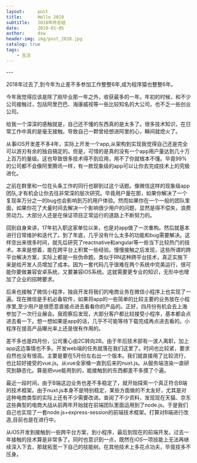 ```yaml
---
layout:     post
title:      Hello 2019
subtitle:   2018年终总结
date:       2019-01-05
author:     dxw
header-img: img/post_2018.jpg 
catalog: true
tags:
    - 生活
---
```



<p id = "build"></p>
---

 2018年过去了,到今年为止差不多参加工作整整6年,成为程序猿也整整6年。

 今年我觉得应该是除了刚毕业那一年之外，收获最多的一年。年初的时候，和不少公司接触过，包括阿里巴巴、海康威视等一些比较知名的大公司，也不乏一些创业公司。
 
 给我一个深深的感触就是，自己还不懂的东西真的是太多了。很多技术知识，在日常工作中真的是毫无接触。导致自己一颗曾经想进阿里的心，瞬间就熄火了。
 
 从事iOS开发差不多4年，实际上开发一个app,从架构到实现我觉得自己还是完全可以游刃有余的独自搞定的。但是，可惜的是真的没有一个app用户量达到几十万上百万的量级。这也导致很多技术得不到应用，用不了你就根本不懂。毕竟99%的公司都不会像阿里腾讯一样，有一款现象级的app可以让你去完成技术上的究极进化。

 之前在群里和一位在头条工作的同行也聊到过这个话题。像微信这样的现象级app团队,才有机会让你去往非常深的层次研究。毕竟用户量在那，如果你解决了一个复现率万分之一的bug也会影响到万的用户体验。然而如果你在一个一般的团队里面，如果你花了大量时间去解决一个影响很少用户的问题，显然是得不偿失，浪费劳动力。大部分人还是在保证项目正常运行的道路上不断努力的。

 回到自身来讲，17年初入职这家单位以来，也是对app做了一次重构。然后就基本进行日常维护和迭代了。到了年底，几乎没有什么太多的功能和bug需要解决。这样空出来很多时间，就先后研究了reactnative和angular等一些当下比较热门的技术。本来是想着，能在跨平台上积累一些经验。慢慢接触之后发现，这些所谓的跨平台解决方案，实际上都是一些伪命题。类似于RN这种跨平台技术，真正实施下来是给开发人员增加了成本。因为一套代码几乎很难在两个系统中完美运行，很可能你要做兼容安卓系统，又要兼容iOS系统。这就需要更专业的知识，无形中也增加了企业的招聘要求。

 后来也接触了微信小程序，独自开发将我们的电商业务在微信小程序上也实现了一遍。现在微信是手机必备软件，如果将app的一些简单的比较主要的业务放在小程序里,至少用户是很愿意直接点进去看看你的产品的。正好，四月份有机会去上海参加了一次行业展会。我观察后发现，大部分客户都比较接受小程序，基本都会点进去看一下。想一想如果是app的话，几乎不可能等待下载完成再点进去看的。小程序在提高产品曝光率上还是很有作用的。

 差不多也是四月份，公司重心由2C转向2B。由于年后技术部有一波人离职，加上app这边事情也不多。开发web端的任务就落在我们这里了。时间也比较紧，要求自然也没有很高。主要是要在5月份左右出一个版本。我们就直接用了比较流行，也比较好接受的vue.js。从vue全家桶一直到后来的nuxt.js。从服务端渲染一直研究到静态化。算是把vue能用到的，能接触到的东西都差不多摸了个遍。

 最近一段时间，由于B端这边业务也差不多稳定了，就开始探索一个真正符合B端的技术框架。由于nuxt.js本身不是特别稳定，某些方面做的不太友好，尤其是对这种电商类型的实际上还有不少需要改进。查阅了不少资料，发现现在天猫、京东这些典型的电商大战从前两年开始就在前端团队里面运用到了node.js。于是我们自己也实现了一套node.js+express-session的前端技术框架。打算对B端进行改造,目前也是在进行中。

从iOS开发到接触到一些跨平台方案，到小程序，最后到现在的前端开发。过去一年接触的技术算是非常多了。同时也意识到一点，既然在iOS一项技能上无法再继续深入下去，那就拓宽一下自己的技能树。在其他技术上多花点功夫，毕竟技多不压身。
 
 
 


